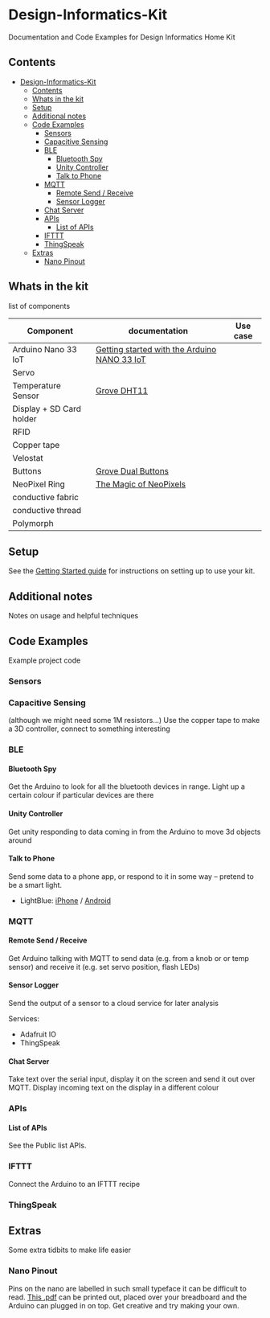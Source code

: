 # Design-Informatics-Kit

Documentation and Code Examples for Design Informatics Home Kit

## Contents

<!-- TOC depthFrom:1 depthTo:6 withLinks:1 updateOnSave:1 orderedList:0 -->

- [Design-Informatics-Kit](#design-informatics-kit)
	- [Contents](#contents)
	- [Whats in the kit](#whats-in-the-kit)
	- [Setup](#setup)
	- [Additional notes](#additional-notes)
	- [Code Examples](#code-examples)
		- [Sensors](#sensors)
		- [Capacitive Sensing](#capacitive-sensing)
		- [BLE](#ble)
			- [Bluetooth Spy](#bluetooth-spy)
			- [Unity Controller](#unity-controller)
			- [Talk to Phone](#talk-to-phone)
		- [MQTT](#mqtt)
			- [Remote Send / Receive](#remote-send-receive)
			- [Sensor Logger](#sensor-logger)
		- [Chat Server](#chat-server)
		- [APIs](#apis)
			- [List of APIs](#list-of-apis)
		- [IFTTT](#ifttt)
		- [ThingSpeak](#thingspeak)
	- [Extras](#extras)
		- [Nano Pinout](#nano-pinout)

<!-- /TOC -->



## Whats in the kit
list of components


| Component                | documentation | Use case |
| ------------------------ | ------------- | -------- |
| Arduino Nano 33 IoT      | [Getting started with the Arduino NANO 33 IoT](https://www.arduino.cc/en/Guide/NANO33IoT)          |          |
| Servo                    |               |          |
| Temperature Sensor       | [Grove DHT11](https://wiki.seeedstudio.com/Grove-TemperatureAndHumidity_Sensor/)              |          |
| Display + SD Card holder |               |          |
| RFID                     |               |          |
| Copper tape              |               |          |
| Velostat                 |               |          |
| Buttons                  |      [Grove Dual Buttons](https://wiki.seeedstudio.com/Grove-Dual-Button/)         |          |
| NeoPixel Ring            |      [The Magic of NeoPixels](https://learn.adafruit.com/adafruit-neopixel-uberguide/the-magic-of-neopixels)         |          |
| conductive fabric        |               |          |
| conductive thread        |               |          |
| Polymorph                |               |          |


## Setup

See the [Getting Started guide](./getting-started.md) for instructions on setting up to use your kit.

## Additional notes

Notes on usage and helpful techniques

## Code Examples

Example project code

### Sensors

### Capacitive Sensing

(although we might need some 1M resistors...)
Use the copper tape to make a 3D controller, connect to something interesting

### BLE

#### Bluetooth Spy

Get the Arduino to look for all the bluetooth devices in range. Light up a certain colour if particular devices are there

#### Unity Controller

Get unity responding to data coming in from the Arduino to move 3d objects around

#### Talk to Phone

Send some data to a phone app, or respond to it in some way – pretend to be a smart light.

- LightBlue: [iPhone](https://apps.apple.com/us/app/lightblue/id557428110) / [Android](https://play.google.com/store/apps/details?id=com.punchthrough.lightblueexplorer&hl=en_US)

### MQTT

#### Remote Send / Receive

Get Arduino talking with MQTT to send data (e.g. from a knob or or temp sensor) and receive it (e.g. set servo position, flash LEDs)

#### Sensor Logger

Send the output of a sensor to a cloud service for later analysis

Services:

- Adafruit IO
- ThingSpeak

#### Chat Server

Take text over the serial input, display it on the screen and send it out over MQTT. Display incoming text on the display in a different colour

### APIs

#### List of APIs

See the Public list APIs.

### IFTTT

Connect the Arduino to an IFTTT recipe

### ThingSpeak

## Extras

Some extra tidbits to make life easier

### Nano Pinout

Pins on the nano are labelled in such small typeface it can be difficult to read. [This .pdf](./extras/Nano_33_IoT_Pinout_cheatsheet.pdf) can be printed out, placed over your breadboard and the Arduino can plugged in on top. Get creative and try making your own.
